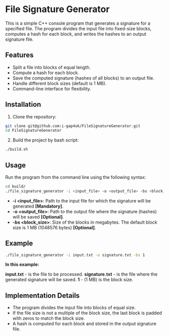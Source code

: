 # File Signature Generator

This is a simple C++ console program that generates a signature for a specified file. The program divides the input file into fixed-size blocks, computes a hash for each block, and writes the hashes to an output signature file.

## Features
- Split a file into blocks of equal length.
- Compute a hash for each block.
- Save the computed signature (hashes of all blocks) to an output file.
- Handle different block sizes (default is 1 MB).
- Command-line interface for flexibility.

## Installation

1. Clone the repository:
```bash
git clone git@github.com:i-gap4uk/FileSignatureGenerator.git
cd FileSignatureGenerator
```

2. Build the project by bash script:
```bash
./build.sh
```

## Usage

Run the program from the command line using the following syntax:
```bash
cd build/
./file_signature_generator -i <input_file> -o <output_file> -bs <block_size>
```
- **-i <input_file>**: Path to the input file for which the signature will be generated **[Mandatory]**.
- **-o <output_file>**: Path to the output file where the signature (hashes) will be saved **[Optional]**.
- **-bs <block_size>**: Size of the blocks in megabytes. The default block size is 1 MB (1048576 bytes) **[Optional]**.

## Example
```bash
./file_signature_generator -i input.txt -o signature.txt -bs 1
```

**In this example:**

**input.txt** - is the file to be processed.
**signature.txt** - is the file where the generated signature will be saved.
**1** - (1 MB) is the block size.

## Implementation Details
- The program divides the input file into blocks of equal size.
- If the file size is not a multiple of the block size, the last block is padded with zeros to match the block size.
- A hash is computed for each block and stored in the output signature file.